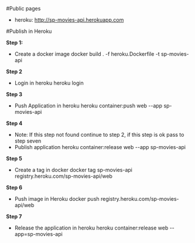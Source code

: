 #Public pages
- heroku: http://sp-movies-api.herokuapp.com

#Publish in Heroku

**Step 1:**
- Create a docker image
docker build . -f heroku.Dockerfile -t sp-movies-api

**Step 2**
- Login in heroku
heroku login

**Step 3**
- Push Application in heroku
heroku container:push web --app sp-movies-api

**Step 4**
- Note: If this step not found continue to step 2, if this step is ok pass to step seven
- Publish application
 heroku container:release web --app sp-movies-api

 **Step 5**
- Create a tag in docker
docker tag sp-movies-api registry.heroku.com/sp-movies-api/web

**Step 6**
- Push image in Heroku
docker push registry.heroku.com/sp-movies-api/web

**Step 7**
- Release the application in heroku
 heroku container:release web --app=sp-movies-api

